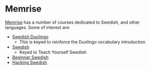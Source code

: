 # Memrise

[Memrise](http://www.memrise.com) has a number of courses dedicated 
to Swedish, and other languages.  Some of interest are:

* [Swedish Duolingo](http://www.memrise.com/course/462533/duolingo-swedish/)
    * This is keyed to reinforce the Duolingo vocabulary introduction
* [Swedish](http://www.memrise.com/course/286578/swedish-70/)
    * Keyed to Teach Yourself Swedish
* [Beginner Swedish](http://www.memrise.com/course/49696/beginner-swedish/)
* [Hacking Swedish](http://www.memrise.com/course/65539/hacking-swedish/)